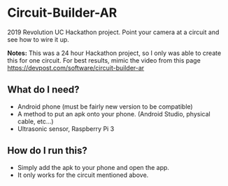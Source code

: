 # Circuit-Builder-AR
2019 Revolution UC Hackathon project. Point your camera at a circuit and see how to wire it up.

**Notes:** This was a 24 hour Hackathon project, so I only was able to create this for one circuit. For best results, mimic the video from this page https://devpost.com/software/circuit-builder-ar

## What do I need?
* Android phone (must be fairly new version to be compatible)
* A method to put an apk onto your phone. (Android Studio, physical cable, etc...)
* Ultrasonic sensor, Raspberry Pi 3

## How do I run this?
* Simply add the apk to your phone and open the app.
* It only works for the circuit mentioned above.
